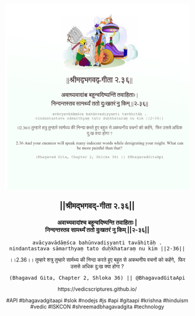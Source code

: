 <img src="../../asset/BG_2_36.png"/>
<center><h2>||श्रीमद्‍भगवद्‍-गीता २.३६||</h2>
<h3>अवाच्यवादांश्च बहून्वदिष्यन्ति तवाहिताः |<br/>निन्दन्तस्तव सामर्थ्यं ततो दुःखतरं नु किम् ||२-३६||</h3>
<pre>avācyavādāṃśca bahūnvadiṣyanti tavāhitāḥ .<br/>nindantastava sāmarthyaṃ tato duḥkhataraṃ nu kim ||2-36||</pre>
<p>।।2.36।। तुम्हारे शत्रु तुम्हारे सार्मथ्य की निन्दा करते हुए बहुत से अकथनीय वचनों को कहेंगे,  फिर उससे अधिक दु:ख क्या होगा ?</p>
<pre>(Bhagavad Gita, Chapter 2, Shloka 36) || @BhagavadGitaApi</pre><p>https://vedicscriptures.github.io/</p><p>#API #bhagavadgitaapi #slok #nodejs #js #api #gitaapi #krishna #hinduism #vedic #ISKCON #shreemadbhagavadgita #technology</p></center>